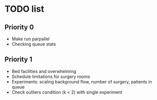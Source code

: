 # TODO list

## Priority 0

- Make run parpallel
- Checking queue stats

## Priority 1 

- Bed facilities and overwhelming
- Schedule limitations for surgery rooms
- Experiments: scaling background flow, number of surgery, patients in queue
- Check outliers condition (k < 2) with single experiment
